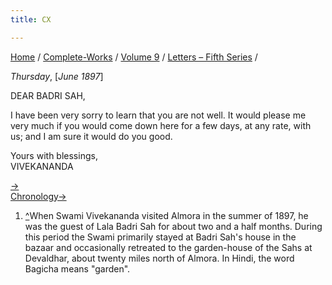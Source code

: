 ```yaml
---
title: CX

---
```



[Home](../../../index.htm) / [Complete-Works](../../complete_works.htm)
/ [Volume 9](../volume_9_contents.htm) / [Letters – Fifth
Series](letters_fifth_series_contents.htm) /



*Thursday*, \[*June 1897*\]

DEAR BADRI SAH,

I have been very sorry to learn that you are not well. It would please
me very much if you would come down here for a few days, at any rate,
with us; and I am sure it would do you good.

Yours with blessings,  
VIVEKANANDA

[→  
](111_mother.htm)[Chronology→](111_mother.htm)



1.  [^](#fn1_1)When Swami Vivekananda visited Almora in the summer of
    1897, he was the guest of Lala Badri Sah for about two and a half
    months. During this period the Swami primarily stayed at Badri Sah's
    house in the bazaar and occasionally retreated to the garden-house
    of the Sahs at Devaldhar, about twenty miles north of Almora. In
    Hindi, the word Bagicha means "garden".
